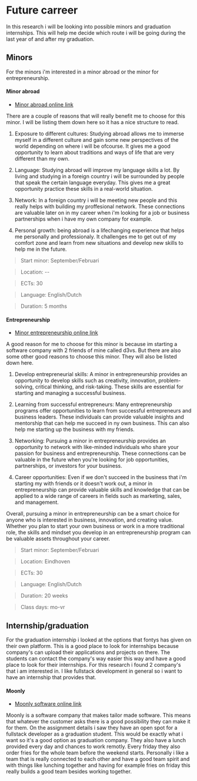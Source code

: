 # Future carreer

In this research i will be looking into possible minors and graduation internships. This will help me decide which route i will be going during the last year of and after my graduation.

## Minors

For the minors i'm interested in a minor abroad or the minor for entrepreneurship. 

#### Minor abroad

- [Minor abroad online link](https://fontys.nl/Studeren/Minoren/Buitenlandminor.htm)

There are a couple of reasons that will really benefit me to choose for this minor. I will be listing them down here so it has a nice structure to read.

1. Exposure to different cultures: Studying abroad allows me to immerse myself in a different culture and gain some new perspectives of the world depending on where i will be ofcourse. It gives me a good opportunity to learn about traditions and ways of life that are very different than my own.

2. Language: Studying abroad will improve my language skills a lot. By living and studying in a foreign country i will be surrounded by people that speak the certain language everyday. This gives me a great opportunity practice these skills in a real-world situation.

3. Network: In a foreign country i will be meeting new people and this really helps with building my proffesional network. These connections are valuable later on in my career when i'm looking for a job or business partnerships when i have my own company for example.

4. Personal growth: being abroad is a lifechanging experience that helps me personally and professionaly. It challenges me to get out of my comfort zone and learn from new situations and develop new skills to help me in the future. 

> Start minor: September/Februari

> Location: --

> ECTs: 30

> Language: English/Dutch

> Duration: 5 months


#### Entrepreneurship

- [Minor entrepreneurship online link](https://fontys.nl/Studeren/Minoren/Ondernemerschap.htm)

A good reason for me to choose for this minor is because im starting a software company with 2 friends of mine called d3vs. But there are also some other good reasons to choose this minor. They will also be listed down here.

1. Develop entrepreneurial skills: A minor in entrepreneurship provides an opportunity to develop skills such as creativity, innovation, problem-solving, critical thinking, and risk-taking. These skills are essential for starting and managing a successful business.

2. Learning from successful entrepreneurs: Many entrepreneurship programs offer opportunities to learn from successful entrepreneurs and business leaders. These individuals can provide valuable insights and mentorship that can help me succeed in ny own business. This can also help me starting up the business with my friends.

3. Networking: Pursuing a minor in entrepreneurship provides an opportunity to network with like-minded individuals who share your passion for business and entrepreneurship. These connections can be valuable in the future when you're looking for job opportunities, partnerships, or investors for your business.

4. Career opportunities: Even if we don't succeed in the business that i'm starting my with friends or it doesn't work out, a minor in entrepreneurship can provide valuable skills and knowledge that can be applied to a wide range of careers in fields such as marketing, sales, and management.

Overall, pursuing a minor in entrepreneurship can be a smart choice for anyone who is interested in business, innovation, and creating value. Whether you plan to start your own business or work in a more traditional role, the skills and mindset you develop in an entrepreneurship program can be valuable assets throughout your career.

> Start minor: September/Februari

> Location: Eindhoven

> ECTs: 30

> Language: English/Dutch

> Duration: 20 weeks

> Class days: mo-vr


## Internship/graduation 

For the graduation internship i looked at the options that fontys has given on their own platform. This is a good place to look for internships because company's can upload their applications and projects on there. The students can contact the company's way easier this way and have a good place to look for their internships. For this research i found 2 company's that i am interested in. I like fullstack development in general so i want to have an internship that provides that. 


#### Moonly

- [Moonly software online link](https://asam.fhict.nl/student/Assignment/Details/db20c919-0d86-44d4-b26b-dfdf94c3294a)

Moonly is a software company that makes tailor made software. This means that whatever the customer asks there is a good possibility they can make it for them. On the assignment details i saw they have an open spot for a fullstack developer as a graduation student. This would be exactly what i want so it's a good option as graduation company. They also have a lunch provided every day and chances to work remotly. Every friday they also order fries for the whole team before the weekend starts. Personally i like a team that is really connected to each other and have a good team spirit and with things like lunching together and having for example fries on friday this really builds a good team besides working together.
